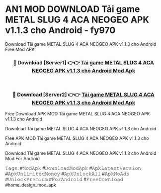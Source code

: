 # AN1 MOD DOWNLOAD Tải game METAL SLUG 4 ACA NEOGEO APK v1.1.3 cho Android - fy970
Download Tải game METAL SLUG 4 ACA NEOGEO APK v1.1.3 cho Android Free Mod APK

<div align="center">
<h3>🔴 Download [Server1] 👉👉 <a href="https://apk-comot.site?title=Tải_game_METAL_SLUG_4_ACA_NEOGEO_APK_v1.1.3_cho_Android">Tải game METAL SLUG 4 ACA NEOGEO APK v1.1.3 cho Android Mod Apk</a></h3><br>

<h3>🔴 Download [Server2] 👉👉 <a href="https://apk-comot.site?title=Tải_game_METAL_SLUG_4_ACA_NEOGEO_APK_v1.1.3_cho_Android">Tải game METAL SLUG 4 ACA NEOGEO APK v1.1.3 cho Android Mod Apk</a></h3>
</div>


Free Download APK MOD Tải game METAL SLUG 4 ACA NEOGEO APK v1.1.3 cho Android

Download Tải game METAL SLUG 4 ACA NEOGEO APK v1.1.3 cho Android 

Free APK MOD Tải game METAL SLUG 4 ACA NEOGEO APK v1.1.3 cho Android 

Download Tải game METAL SLUG 4 ACA NEOGEO APK v1.1.3 cho Android Mod For Android

𝚃𝚊𝚐𝚜: #𝙼𝚘𝚍𝙰𝚙𝚔 #𝙳𝚘𝚠𝚗𝚕𝚘𝚊𝚍𝙼𝚘𝚍𝙰𝚙𝚔 #𝙰𝚙𝚔𝙻𝚊𝚝𝚎𝚜𝚝𝚅𝚎𝚛𝚜𝚒𝚘𝚗 #𝙰𝚙𝚔𝚄𝚗𝚕𝚒𝚖𝚒𝚝𝚎𝚍𝙼𝚘𝚗𝚎𝚢 #𝙰𝚙𝚔𝚄𝚗𝚕𝚘𝚌𝚔𝙰𝚕𝚕 #𝙰𝚙𝚔𝙽𝚘𝙰𝚍𝚜 #𝚄𝚗𝚕𝚘𝚌𝚔𝙿𝚛𝚎𝚖𝚒𝚞𝚖 #𝙵𝚘𝚛𝙰𝚗𝚍𝚛𝚘𝚒𝚍 #𝙵𝚛𝚎𝚎𝙳𝚘𝚠𝚗𝚕𝚘𝚊𝚍 #home_design_mod_apk